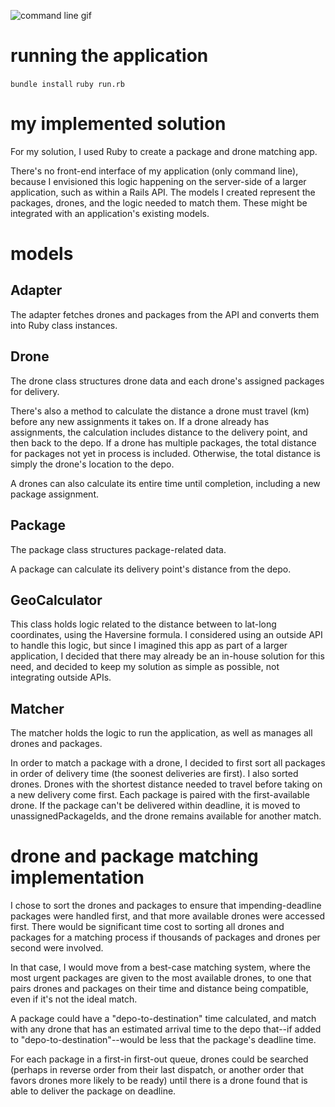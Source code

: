 
![command line gif](https://media.giphy.com/media/3o7aD29j5SjqWDHJyU/giphy.gif)
# running the application
 ```bundle install```
  ```ruby run.rb```

# my implemented solution
  For my solution, I used Ruby to create a package and drone matching app.

  There's no front-end interface of my application (only command line), because I envisioned this logic happening on the server-side of a larger application, such as within a Rails API. The models I created represent the packages, drones, and the logic needed to match them. These might be integrated with an application's existing models.

# models
## Adapter
  The adapter fetches drones and packages from the API and converts them into Ruby class instances.

## Drone
  The drone class structures drone data and each drone's assigned packages for delivery.

  There's also a method to calculate the distance a drone must travel (km) before any new assignments it takes on. If a drone already has assignments, the calculation includes distance to the delivery point, and then back to the depo. If a drone has multiple packages, the total distance for packages not yet in process is included. Otherwise, the total distance is simply the drone's location to the depo.

  A drones can also calculate its entire time until completion, including a new package assignment.

## Package
  The package class structures package-related data.

  A package can calculate its delivery point's distance from the depo.

## GeoCalculator
  This class holds logic related to the distance between to lat-long coordinates, using the Haversine formula. I considered using an outside API to handle this logic, but since I imagined this app as part of a larger application, I decided that there may already be an in-house solution for this need, and decided to keep my solution as simple as possible, not integrating outside APIs.  

## Matcher
  The matcher holds the logic to run the application, as well as manages all drones and packages.

  In order to match a package with a drone, I decided to first sort all packages in order of delivery time (the soonest deliveries are first). I also sorted drones. Drones with the shortest distance needed to travel before taking on a new delivery come first. Each package is paired with the first-available drone. If the package can't be delivered within deadline, it is moved to unassignedPackageIds, and the drone remains available for another match.

# drone and package matching implementation
  I chose to sort the drones and packages to ensure that impending-deadline packages were handled first, and that more available drones were accessed first. There would be significant time cost to sorting all drones and packages for a matching process if thousands of packages and drones per second were involved.

  In that case, I would move from a best-case matching system, where the most urgent packages are given to the most available drones, to one that pairs drones and packages on their time and distance being compatible, even if it's not the ideal match.

  A package could have a "depo-to-destination" time calculated, and match with any drone that has an estimated arrival time to the depo that--if added to "depo-to-destination"--would be less that the package's deadline time.  

For each package in a first-in first-out queue, drones could be searched (perhaps in reverse order from their last dispatch, or another order that favors drones more likely to be ready) until there is a drone found that is able to deliver the package on deadline.

